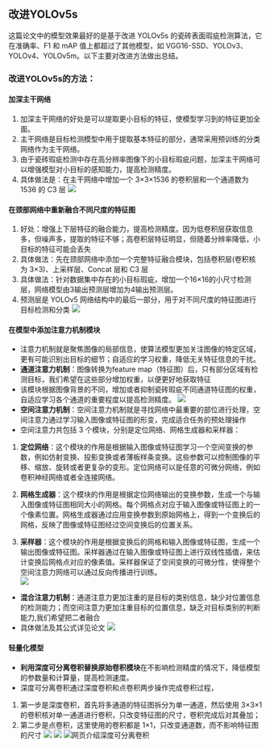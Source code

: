 ## 改进YOLOv5s 
这篇论文中的模型效果最好的是基于改进 YOLOv5s 的瓷砖表面瑕疵检测算法，它在准确率、F1 和 mAP 值上都超过了其他模型，如 VGG16-SSD、YOLOv3、YOLOv4、YOLOv5m。以下主要对改进方法做出总结。
### 改进YOLOv5s的方法：
#### 加深主干网络
1. 加深主干网络的好处是可以提取更小目标的特征，使模型学习到的特征更加全面。
2. 主干网络是目标检测模型中用于提取基本特征的部分，通常采用预训练的分类网络作为主干网络。
3. 由于瓷砖瑕疵检测中存在高分辨率图像下的小目标瑕疵问题，加深主干网络可以增强模型对小目标的感知能力，提高检测精度。
4. 具体做法是：在主干网络中增加一个 3×3×1536 的卷积层和一个通道数为 1536 的 C3 层
![](https://github.com/OctoberEnd/verbose-invention/blob/main/pic/backbone.jpg?raw=true)
#### 在颈部网络中重新融合不同尺度的特征图
1. 好处：增强上下层特征的融合能力，提高检测精度。因为低卷积层获取信息多，但噪声多，提取的特征不够；高卷积层特征明显，但随着分辨率降低，小目标的特征可能会丢失
2. 具体做法：先在颈部网络中添加一个完整特征融合模块，包括卷积层(卷积核为 3×3)、上采样层、Concat 层和 C3 层
3. 具体做法：针对数据集中存在的小目标瑕疵，增加一个16×16的小尺寸检测层，网络模型由3输出预测层增加为4输出预测层。
4. 预测层是 YOLOv5 网络结构中的最后一部分，用于对不同尺度的特征图进行目标检测和分类
![](https://github.com/OctoberEnd/verbose-invention/blob/main/pic/%E6%95%B4%E4%BD%93%E7%BB%93%E6%9E%84.jpg?raw=true)
#### 在模型中添加注意力机制模块
- 注意力机制就是聚焦图像的局部信息，使算法模型更加关注图像的特定区域，更有可能识别出目标的细节；自适应的学习权重，降低无关特征信息的干扰。
- **通道注意力机制**：图像转换为feature map（特征图）后，只有部分区域有检测目标，我们希望在这些部分增加权重，以便更好地获取特征
- 该模块根据图像背景的不同，增加或者抑制瓷砖瑕疵不同通道特征图的权重，自适应学习各个通道的重要程度以提高检测精度。
![](https://github.com/OctoberEnd/verbose-invention/blob/main/pic/%E6%B3%A8%E6%84%8F%E5%8A%9B.jpg?raw=true)
- **空间注意力机制**：空间注意力机制就是寻找网络中最重要的部位进行处理，空间注意力通过学习输入图像或特征图的形变，完成适合任务的预处理操作
- 空间注意力共包括 3 个模块，分别是定位网络、网格生成器和采样器：  
    
1. **定位网络**：这个模块的作用是根据输入图像或特征图学习一个空间变换的参数，例如仿射变换、投影变换或者薄板样条变换。这些参数可以控制图像的平移、缩放、旋转或者更复杂的变形。定位网络可以是任意的可微分网络，例如卷积神经网络或者全连接网络。   
   
2. **网格生成器**：这个模块的作用是根据定位网络输出的变换参数，生成一个与输入图像或特征图相同大小的网格。每个网格点对应于输入图像或特征图上的一个像素位置。网格生成器通过应用变换参数到原始网格上，得到一个变换后的网格，反映了图像或特征图经过空间变换后的位置关系。   
   
3. **采样器**：这个模块的作用是根据变换后的网格和输入图像或特征图，生成一个输出图像或特征图。采样器通过在输入图像或特征图上进行双线性插值，来估计变换后网格点对应的像素值。采样器保证了空间变换的可微分性，使得整个空间注意力网络可以通过反向传播进行训练。   
![](https://github.com/OctoberEnd/verbose-invention/blob/main/pic/%E6%B3%A8%E6%84%8F%E5%8A%9B2.jpg?raw=true)   
- **混合注意力机制**：通道注意力更加注重的是目标的类别信息，缺少对位置信息的检测能力；而空间注意力更加注重目标的位置信息，缺乏对目标类别的判断能力,我们希望把二者融合
- 具体做法及其公式详见论文
![](https://github.com/OctoberEnd/verbose-invention/blob/main/pic/%E6%B3%A8%E6%84%8F%E5%8A%9B3.jpg?raw=true)
#### 轻量化模型
- **利用深度可分离卷积替换原始卷积模块**在不影响检测精度的情况下，降低模型的参数量和计算量，提高检测速度。
- 深度可分离卷积通过深度卷积和点卷积两步操作完成卷积过程，
1. 第一步是深度卷积，首先将多通道的特征图拆分为单一通道，然后使用 3×3×1 的卷积核对单一通道进行卷积，只改变特征图的尺寸，卷积完成后对其叠加；
2. 第二步是点卷积，这里使用的卷积都是 1×1，只改变通道数，而不影响特征图的尺寸
![](https://github.com/OctoberEnd/verbose-invention/blob/main/pic/%E5%8F%AF%E5%88%86%E7%A6%BB%E5%8D%B7%E7%A7%AF.jpg?raw=true)
![](https://github.com/OctoberEnd/verbose-invention/blob/main/pic/%E6%B7%B1%E5%BA%A6%E5%8F%AF%E5%88%86%E7%A6%BB%E5%8D%B7%E7%A7%AF.jpg?raw=true)
![网页介绍深度可分离卷积](https://paperswithcode.com/method/depthwise-separable-convolution)
